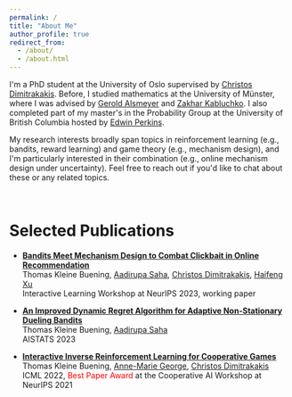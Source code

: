 ```yaml
---
permalink: /
title: "About Me"
author_profile: true
redirect_from: 
  - /about/
  - /about.html
---
```



I'm a PhD student at the University of Oslo supervised by [Christos Dimitrakakis](https://sites.google.com/site/christosdimitrakakis).
Before, I studied mathematics at the University of Münster, where I was advised by [Gerold Alsmeyer](https://www.uni-muenster.de/Stochastik/en/Arbeitsgruppen/Alsmeyer/index.shtml) and [Zakhar Kabluchko](https://scholar.google.com/citations?user=ZYBsQucAAAAJ&hl=en). 
I also completed part of my master's in the Probability Group at the University of British Columbia hosted by [Edwin Perkins](https://personal.math.ubc.ca/~perkins/perkins.html). 

My research interests broadly span topics in reinforcement learning (e.g., bandits, reward learning) and game theory (e.g., mechanism design), and I'm particularly interested in their combination (e.g., online mechanism design under uncertainty). 
Feel free to reach out if you'd like to chat about these or any related topics. 


<br/>


Selected Publications
====

* [**Bandits Meet Mechanism Design to Combat Clickbait in Online Recommendation**](https://openreview.net/pdf?id=iIhXNqNh1c) <br />
Thomas Kleine Buening, [Aadirupa Saha](https://aadirupa.github.io/), [Christos Dimitrakakis](https://sites.google.com/site/christosdimitrakakis), [Haifeng Xu](https://www.haifeng-xu.com/) <br />
Interactive Learning Workshop at NeurIPS 2023, working paper 


* [**An Improved Dynamic Regret Algorithm for Adaptive Non-Stationary Dueling Bandits**](https://arxiv.org/abs/2210.14322) <br /> 
Thomas Kleine Buening, [Aadirupa Saha](https://aadirupa.github.io/) <br />
AISTATS 2023


* [**Interactive Inverse Reinforcement Learning for Cooperative Games**](https://proceedings.mlr.press/v162/buning22a/buning22a.pdf) <br /> 
Thomas Kleine Buening, [Anne-Marie George](https://scholar.google.de/citations?user=uOuR7XgAAAAJ&hl=en), [Christos Dimitrakakis](https://sites.google.com/site/christosdimitrakakis) <br /> 
ICML 2022, <span style="color:red">Best Paper Award</span> at the Cooperative AI Workshop at NeurIPS 2021 